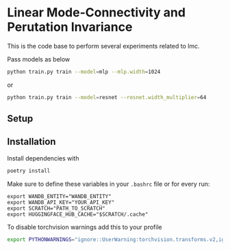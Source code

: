 # Linear Mode-Connectivity and Perutation Invariance

This is the code base to perform several experiments related to lmc.

Pass models as below

```bash
python train.py train --model=mlp --mlp.width=1024
```

or 
```bash
python train.py train --model=resnet --resnet.width_multiplier=64
```

## Setup
## Installation
Install dependencies with
```bash
poetry install
```

Make sure to define these variables in your `.bashrc` file or for every run:
```
export WANDB_ENTITY="WANDB_ENTITY"
export WANDB_API_KEY="YOUR_API_KEY"
export SCRATCH="PATH_TO_SCRATCH"
export HUGGINGFACE_HUB_CACHE="$SCRATCH/.cache"
```

To disable torchvision warnings add this to your profile
```bash
export PYTHONWARNINGS="ignore::UserWarning:torchvision.transforms.v2,ignore::UserWarning:torchvision.datapoints"
```